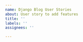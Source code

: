 ```yaml
---
name: Django Blog User Stories
about: User story to add features
title: ''
labels: ''
assignees: ''

---
```



